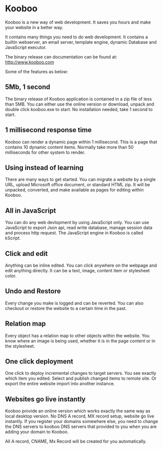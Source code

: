 # Kooboo

Kooboo is a new way of web development. It saves you hours and make your website in a better way. 

It contains many things you need to do web development.  It contains a builtin webserver, an email server, template engine, dynamic Database and JavaScript executor. 

The binary release can documentation can be found at: http://www.kooboo.com

Some of the features as below: 

## 5Mb, 1 second
The binary release of Kooboo application is contained in a zip file of less than 5MB. You can either use the online version or download, unpack and double click kooboo.exe to start. No installation needed, take 1 second to start.

## 1 millisecond response time
Kooboo can render a dynamic page within 1 millisecond.  This is a page that contains 10 dynamic content items. Normally take more than 50 milliseconds for other system to render.  

## Using instead of learning
    
There are many ways to get started. You can migrate a website by a single URL, upload Microsoft office document, or standard HTML zip. It will be unpacked, converted, and make available as pages for editing within Kooboo. 

## All in JavaScript
You can do any web devlopment by using JavaScript only. You can use JavaScript to export Json api, read write database, manage session data and process http request. The JavaScript engine in Kooboo is called kScript. 

## Click and edit
Anything can be inline edited. You can click anywhere on the webpage and edit anything directly. It can be a text, image, content item or stylesheet color. 

## Undo and Restore
Every change you make is logged and can be reverted.  You can also checkout or restore the website to a certain time in the past.  

## Relation map
Every object has a relation map to other objects within the website.  You know where an image is being used, whether it is in the page content or in the stylesheet. 

## One click deployment
One click to deploy incremental changes to target servers. You see exactly which item you edited. Select and publish changed items to remote site. Or export  the entire website import into another instance. 
 
## Websites go live instantly
Kooboo provide an online version which works exactly the same way as local desktop version. No DNS A record, MX record setup, website go live instantly. If you register your domains somewhere else, you need to change the DNS servers to kooboo DNS servers that provided to you when you are adding your domain to Kooboo. 

All A record, CNAME, Mx Record will be created for you automatically.
